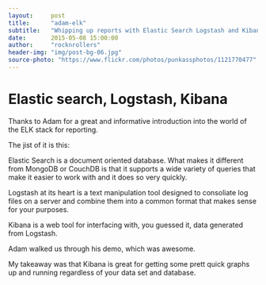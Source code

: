 ```yaml
---
layout:     post
title:      "adam-elk"
subtitle:   "Whipping up reports with Elastic Search Logstash and Kibana"
date:       2015-05-08 15:00:00
author:     "rocknrollers"
header-img: "img/post-bg-06.jpg"
source-photo: "https://www.flickr.com/photos/punkassphotos/1121770477"
---
```


# Elastic search, Logstash, Kibana

Thanks to Adam for a great and informative introduction into the world of the ELK stack for reporting. 

The jist of it is this: 

Elastic Search is a document oriented database. What makes it different from MongoDB or CouchDB is that it supports a wide variety of queries that make it easier to work with and it does so very quickly.

Logstash at its heart is a text manipulation tool designed to consoliate log files on a server and combine them into a common format that makes sense for your purposes. 

Kibana is a web tool for interfacing with, you guessed it, data generated from Logstash. 

Adam walked us through his demo, which was awesome.

My takeaway was that Kibana is great for getting some prett quick graphs up and running regardless of your data set and database. 